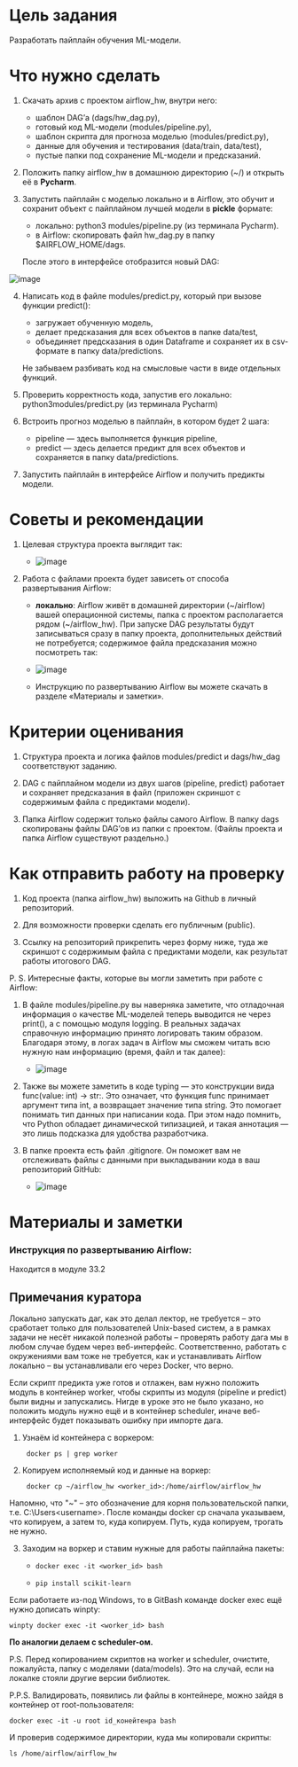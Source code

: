 # Цель задания

Разработать пайплайн обучения ML-модели.

# Что нужно сделать

1. Скачать архив с проектом airflow_hw, внутри него:
    - шаблон DAG’а (dags/hw_dag.py),
    - готовый код ML-модели (modules/pipeline.py),
    - шаблон скрипта для прогноза моделью (modules/predict.py),
    - данные для обучения и тестирования (data/train, data/test),
    - пустые папки под сохранение ML-модели и предсказаний.

2. Положить папку airflow_hw в домашнюю директорию (~/) и открыть её в **Pycharm**.

3. Запустить пайплайн с моделью локально и в Airflow, это обучит и сохранит объект с пайплайном лучшей модели в **pickle** формате:
    - локально: python3 modules/pipeline.py (из терминала Pycharm).
    - в Airflow: скопировать файл hw_dag.py в папку $AIRFLOW_HOME/dags.

     После этого в интерфейсе отобразится новый DAG:

![image](https://github.com/user-attachments/assets/52e6779b-e791-4b32-a712-99b2a2f5f5e4)

4. Написать код в файле modules/predict.py, который при вызове функции predict():
    - загружает обученную модель,
    - делает предсказания для всех объектов в папке data/test,
    - объединяет предсказания в один Dataframe и сохраняет их в csv-формате в папку data/predictions.

     Не забываем разбивать код на смысловые части в виде отдельных функций.

5. Проверить корректность кода, запустив его локально: python3modules/predict.py (из терминала Pycharm)

6. Встроить прогноз моделью в пайплайн, в котором будет 2 шага:
    - pipeline — здесь выполняется функция pipeline,
    - predict — здесь делается предикт для всех объектов и сохраняется в папку data/predictions. 

7. Запустить пайплайн в интерфейсе Airflow и получить предикты модели.

# Советы и рекомендации

1. Целевая структура проекта выглядит так:
    
    - ![image](https://github.com/user-attachments/assets/c86869a6-5e08-4ade-a10e-470d980e5c01)

3. Работа с файлами проекта будет зависеть от способа развертывания Airflow:
    - **локально**: Airflow живёт в домашней директории (~/airflow) вашей операционной системы, папка с проектом располагается рядом (~/airflow_hw). При запуске DAG результаты будут записываться сразу в папку проекта, дополнительных действий не потребуется; содержимое файла предсказания можно посмотреть так:
    
    - ![image](https://github.com/user-attachments/assets/310bbd27-aaac-4e3e-b37d-7ad2b37498c3)
    
    - Инструкцию по развертыванию Airflow вы можете скачать в разделе «Материалы и заметки». 

# Критерии оценивания

1. Структура проекта и логика файлов modules/predict и dags/hw_dag соответствуют заданию.

2. DAG с пайплайном модели из двух шагов (pipeline, predict) работает и сохраняет предсказания в файл (приложен скриншот с содержимым файла с предиктами модели).

3. Папка Airflow содержит только файлы самого Airflow. В папку dags скопированы файлы DAG’ов из папки с проектом. (Файлы проекта и папка Airflow существуют раздельно.)

# Как отправить работу на проверку

1. Код проекта (папка airflow_hw) выложить на Github в личный репозиторий.

2. Для возможности проверки сделать его публичным (public).

3. Ссылку на репозиторий прикрепить через форму ниже, туда же скриншот с содержимым файла с предиктами модели, как результат работы итогового DAG.


P. S. Интересные факты, которые вы могли заметить при работе с Airflow:

1. В файле modules/pipeline.py вы наверняка заметите, что отладочная информация о качестве ML-моделей теперь выводится не через print(), а с помощью модуля logging. В реальных задачах справочную информацию принято логировать таким образом. Благодаря этому, в логах задач в Airflow мы сможем читать всю нужную нам информацию (время, файл и так далее):
    - ![image](https://github.com/user-attachments/assets/ee4852b2-3927-4b42-af6b-b26001a6545d)

2. Также вы можете заметить в коде typing — это конструкции вида func(value: int) -> str:.
Это означает, что функция func принимает аргумент типа int, а возвращает значение типа string. Это помогает понимать тип данных при написании кода. При этом надо помнить, что Python обладает динамической типизацией, и такая аннотация — это лишь подсказка для удобства разработчика.
3. В папке проекта есть файл .gitignore. Он поможет вам не отслеживать файлы с данными при выкладывании кода в ваш репозиторий GitHub:
    - ![image](https://github.com/user-attachments/assets/eff036d3-35db-4d22-9cd7-45c70aa86961)

# Материалы и заметки

### Инструкция по развертыванию Airflow:

Находится в модуле 33.2

## Примечания куратора

Локально запускать даг, как это делал лектор, не требуется – это сработает только для пользователей Unix-based систем, а в рамках задачи не несёт никакой полезной работы – проверять работу дага мы в любом случае будем через веб-интерфейс. Соответственно, работать с окружениями вам тоже не требуется, как и устанавливать Airflow локально – вы устанавливали его через Docker, что верно. 

Если скрипт предикта уже готов и отлажен, вам нужно положить модуль в контейнер worker, чтобы скрипты из модуля (pipeline и predict) были видны и запускались. Нигде в уроке это не было указано, но положить модуль нужно ещё и в контейнер scheduler, иначе веб-интерфейс будет показывать ошибку при импорте дага.

1. Узнаём id контейнера с воркером:

        docker ps | grep worker

2. Копируем исполняемый код и данные на воркер:

        docker cp ~/airflow_hw <worker_id>:/home/airflow/airflow_hw

Напомню, что "~" – это обозначение для корня пользовательской папки, т.е. C:\Users\<username>. После команды docker cp сначала указываем, что копируем, а затем то, куда копируем. Путь, куда копируем, трогать не нужно.

3. Заходим на воркер и ставим нужные для работы пайплайна пакеты:

    -     docker exec -it <worker_id> bash

    -     pip install scikit-learn

Если работаете из-под Windows, то в GitBash команде docker exec ещё нужно дописать winpty:

    winpty docker exec -it <worker_id> bash

**По аналогии делаем с scheduler-ом.**

P.S. Перед копированием скриптов на worker и scheduler, очистите, пожалуйста, папку с моделями (data/models). Это на случай, если на локалке стояли другие версии библиотек.

P.P.S. Валидировать, появились ли файлы в контейнере, можно зайдя в контейнер от root-пользователя:

    docker exec -it -u root id_конейтенра bash

И проверив содержимое директории, куда мы копировали скрипты:

    ls /home/airflow/airflow_hw
